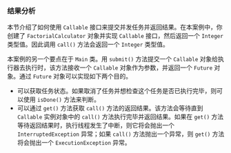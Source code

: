 ### 结果分析

本节介绍了如何使用 `Callable` 接口来提交并发任务并返回结果。在本案例中，你创建了 `FactorialCalculator` 对象并实现 `Callable` 接口，然后返回一个 `Integer` 类型值。因此调用 `call()` 方法会返回一个 `Integer` 类型值。

本案例的另一个要点在于 `Main` 类。用 `submit()` 方法提交一个 `Callable` 对象给执行器去执行时，该方法接收一个 `Callable` 对象作为参数，并返回一个 `Future` 对象。通过 `Future` 对象可以实现如下两个目的。

+ 可以获取任务状态。如果取消了任务并想检查这个任务是否已执行完毕，则可以使用 `isDone()` 方法来判断。
+ 可以通过 `get()` 方法获取 `call()` 方法的返回结果。该方法会等待直到 `Callable` 实例对象中的 `call()` 方法执行完毕并返回结果。如果在 `get()` 方法等待返回结果时，执行线程发生了中断，则它将会抛出一个 `InterruptedException` 异常；如果 `call()` 方法抛出一个异常，则 `get()` 方法将会抛出一个 `ExecutionException` 异常。

